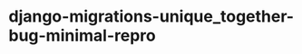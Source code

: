 django-migrations-unique_together-bug-minimal-repro
===================================================
